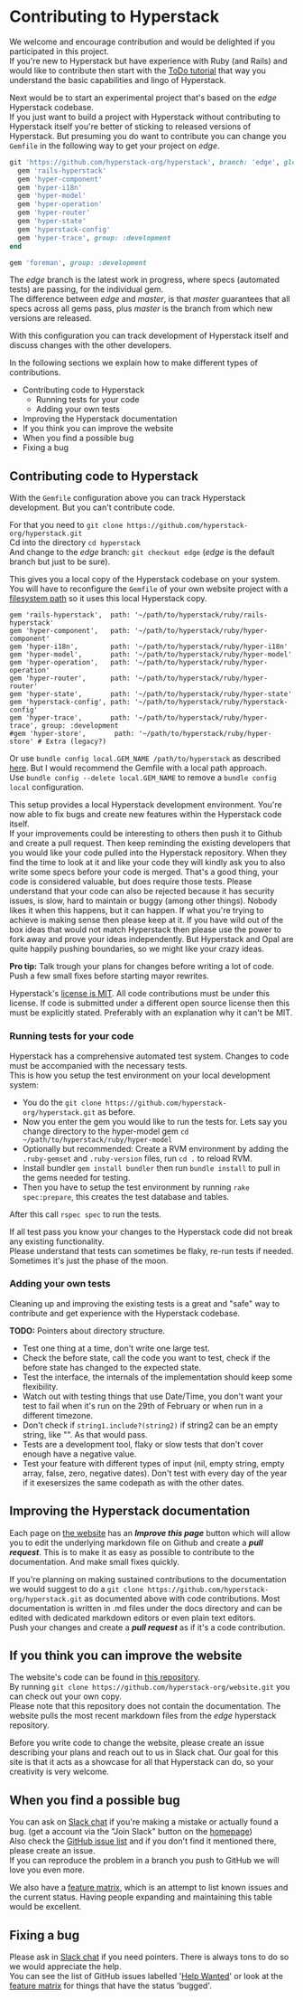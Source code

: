 # Contributing to Hyperstack

We welcome and encourage contribution and would be delighted if you participated in this project.  
If you're new to Hyperstack but have experience with Ruby (and Rails) and would like to contribute then start with the [ToDo tutorial](https://docs.hyperstack.org/tutorial)
that way you understand the basic capabilities and lingo of Hyperstack.

Next would be to start an experimental project that's based on the *edge* Hyperstack codebase.  
If you just want to build a project with Hyperstack without contributing to Hyperstack itself you're better of sticking to released versions of Hyperstack.
But presuming you do want to contribute you can change you `Gemfile` in the following way to get your project on *edge*.

```ruby
git 'https://github.com/hyperstack-org/hyperstack', branch: 'edge', glob: 'ruby/*/*.gemspec' do
  gem 'rails-hyperstack'
  gem 'hyper-component'
  gem 'hyper-i18n'
  gem 'hyper-model'
  gem 'hyper-operation'
  gem 'hyper-router'
  gem 'hyper-state'
  gem 'hyperstack-config'
  gem 'hyper-trace', group: :development
end

gem 'foreman', group: :development
```
The *edge* branch is the latest work in progress, where specs (automated tests) are passing, for the individual gem.  
The difference between *edge* and *master*, is that *master* guarantees that all specs across all gems pass, plus *master* is the branch from which new versions are released.  

With this configuration you can track development of Hyperstack itself and discuss changes with the other developers.  

In the following sections we explain how to make different types of contributions.
 - Contributing code to Hyperstack
   - Running tests for your code
   - Adding your own tests
 - Improving the Hyperstack documentation
 - If you think you can improve the website
 - When you find a possible bug
 - Fixing a bug

## Contributing code to Hyperstack

With the `Gemfile` configuration above you can track Hyperstack development. But you can't contribute code.

For that you need to `git clone https://github.com/hyperstack-org/hyperstack.git`  
Cd into the directory `cd hyperstack`  
And change to the *edge* branch: `git checkout edge` (*edge* is the default branch but just to be sure).

This gives you a local copy of the Hyperstack codebase on your system.  
You will have to reconfigure the `Gemfile` of your own website project with a [filesystem path](https://bundler.io/gemfile.html) so it uses this local Hyperstack copy.  

```
gem 'rails-hyperstack',  path: '~/path/to/hyperstack/ruby/rails-hyperstack'
gem 'hyper-component',   path: '~/path/to/hyperstack/ruby/hyper-component'
gem 'hyper-i18n',        path: '~/path/to/hyperstack/ruby/hyper-i18n'
gem 'hyper-model',       path: '~/path/to/hyperstack/ruby/hyper-model'
gem 'hyper-operation',   path: '~/path/to/hyperstack/ruby/hyper-operation'
gem 'hyper-router',      path: '~/path/to/hyperstack/ruby/hyper-router'
gem 'hyper-state',       path: '~/path/to/hyperstack/ruby/hyper-state'
gem 'hyperstack-config', path: '~/path/to/hyperstack/ruby/hyperstack-config'
gem 'hyper-trace',       path: '~/path/to/hyperstack/ruby/hyper-trace', group: :development
#gem 'hyper-store',       path: '~/path/to/hyperstack/ruby/hyper-store' # Extra (legacy?)
```

Or use `bundle config local.GEM_NAME /path/to/hyperstack` as described [here](https://rossta.net/blog/how-to-specify-local-ruby-gems-in-your-gemfile.html). But I would recommend the Gemfile with a local path approach.  
Use `bundle config --delete local.GEM_NAME` to remove a `bundle config local` configuration.

This setup provides a local Hyperstack development environment. You're now able to fix bugs and create new features within the Hyperstack code itself.  
If your improvements could be interesting to others then push it to Github and create a pull request.
Then keep reminding the existing developers that you would like your code pulled into the Hyperstack repository.
When they find the time to look at it and like your code they will kindly ask you to also write some specs before your code is merged. That's a good thing, your code is considered valuable, but does require those tests.
Please understand that your code can also be rejected because it has security issues, is slow, hard to maintain or buggy (among other things).
Nobody likes it when this happens, but it can happen. If what you're trying to achieve is making sense then please keep at it.
If you have wild out of the box ideas that would not match Hyperstack then please use the power to fork away and prove your ideas independently.
But Hyperstack and Opal are quite happily pushing boundaries, so we might like your crazy ideas.

**Pro tip:** Talk trough your plans for changes before writing a lot of code. Push a few small fixes before starting mayor rewrites.

Hyperstack's [license is MIT](https://github.com/hyperstack-org/hyperstack/blob/edge/LICENSE). All code contributions must be under this license. If code is submitted under a different open source license then this must be explicitly stated. Preferably with an explanation why it can't be MIT.

### Running tests for your code

Hyperstack has a comprehensive automated test system. Changes to code must be accompanied with the necessary tests.  
This is how you setup the test environment on your local development system:

 - You do the `git clone https://github.com/hyperstack-org/hyperstack.git` as before.  
 - Now you enter the gem you would like to run the tests for. Lets say you change directory to the hyper-model gem `cd ~/path/to/hyperstack/ruby/hyper-model`
 - Optionally but recommended: Create a RVM environment by adding the `.ruby-gemset` and `.ruby-version` files, run `cd .` to reload RVM.
 - Install bundler `gem install bundler` then run `bundle install` to pull in the gems needed for testing.
 - Then you have to setup the test environment by running `rake spec:prepare`, this creates the test database and tables.

After this call `rspec spec` to run the tests.

If all test pass you know your changes to the Hyperstack code did not break any existing functionality.  
Please understand that tests can sometimes be flaky, re-run tests if needed. Sometimes it's just the phase of the moon.

### Adding your own tests

Cleaning up and improving the existing tests is a great and "safe" way to contribute and get experience with the Hyperstack codebase.  

**TODO:** Pointers about directory structure.

 - Test one thing at a time, don't write one large test.
 - Check the before state, call the code you want to test, check if the before state has changed to the expected state.
 - Test the interface, the internals of the implementation should keep some flexibility.
 - Watch out with testing things that use Date/Time, you don't want your test to fail when it's run on the 29th of February or when run in a different timezone.
 - Don't check if `string1.include?(string2)` if string2 can be an empty string, like "". As that would pass.
 - Tests are a development tool, flaky or slow tests that don't cover enough have a negative value.
 - Test your feature with different types of input (nil, empty string, empty array, false, zero, negative dates). Don't test with every day of the year if it exesersizes the same codepath as with the other dates.
 
## Improving the Hyperstack documentation

Each page on [the website](https://hyperstack.org) has an ***Improve this page*** button which will allow you to edit the underlying markdown file on Github and create a ***pull request***. This is to make it as easy as possible to contribute to the documentation.
And make small fixes quickly.

If you're planning on making sustained contributions to the documentation we would suggest to do a `git clone https://github.com/hyperstack-org/hyperstack.git` as documented above with code contributions.
Most documentation is written in .md files under the docs directory and can be edited with dedicated markdown editors or even plain text editors.  
Push your changes and create a ***pull request*** as if it's a code contribution.

## If you think you can improve the website

The website's code can be found in [this repository](https://github.com/hyperstack-org/website).  
By running `git clone https://github.com/hyperstack-org/website.git` you can check out your own copy.  
Please note that this repository does not contain the documentation. The website pulls the most recent markdown files from the *edge* hyperstack repository.

Before you write code to change the website, please create an issue describing your plans and reach out to us in Slack chat. Our goal for this site is that it acts as a showcase for all that Hyperstack can do, so your creativity is very welcome.

## When you find a possible bug

You can ask on [Slack chat](https://hyperstack-org.slack.com) if you're making a mistake or actually found a bug. (get a account via the "Join Slack" button on the [homepage](https://hyperstack.org))  
Also check the [GitHub issue list](https://github.com/hyperstack-org/hyperstack/issues) and if you don't find it mentioned there, please create an issue.  
If you can reproduce the problem in a branch you push to GitHub we will love you even more.

We also have a [feature matrix](https://github.com/hyperstack-org/hyperstack/blob/edge/docs/feature_matrix.md), which is an attempt to list known issues and the current status.
Having people expanding and maintaining this table would be excellent.

## Fixing a bug

Please ask in [Slack chat](https://hyperstack-org.slack.com) if you need pointers. There is always tons to do so we would appreciate the help.  
You can see the list of GitHub issues labelled '[Help Wanted](https://github.com/hyperstack-org/hyperstack/issues?q=is%3Aopen+is%3Aissue+label%3A%22help+wanted%22)'
or look at the [feature matrix](https://github.com/hyperstack-org/hyperstack/blob/edge/docs/feature_matrix.md) for things that have the status 'bugged'.